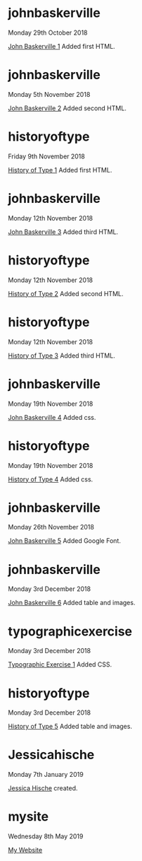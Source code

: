 # johnbaskerville

Monday 29th October 2018

[John Baskerville 1](https://larissaixd.github.io/johnbaskerville/baskerville1.html) Added first HTML.

# johnbaskerville

Monday 5th November 2018

[John Baskerville 2](https://larissaixd.github.io/johnbaskerville/baskerville2.html) Added second HTML. 

# historyoftype

Friday 9th November 2018

[History of Type 1](https://larissaixd.github.io/johnbaskerville/historyoftype1.html) Added first HTML. 

# johnbaskerville

Monday 12th November 2018

[John Baskerville 3](https://larissaixd.github.io/johnbaskerville/baskerville3.html) Added third HTML.

# historyoftype

Monday 12th November 2018

[History of Type 2](https://larissaixd.github.io/johnbaskerville/historyoftype2.html) Added second HTML. 

# historyoftype

Monday 12th November 2018

[History of Type 3](https://larissaixd.github.io/johnbaskerville/historyoftype3.html) Added third HTML. 

# johnbaskerville

Monday 19th November 2018

[John Baskerville 4](https://larissaixd.github.io/johnbaskerville/baskerville4.html) Added css.

# historyoftype

Monday 19th November 2018

[History of Type 4](https://larissaixd.github.io/johnbaskerville/historyoftype4.html) Added css.

# johnbaskerville

Monday 26th November 2018

[John Baskerville 5](https://larissaixd.github.io/johnbaskerville/baskerville5.html) Added Google Font.

# johnbaskerville

Monday 3rd December 2018

[John Baskerville 6](https://larissaixd.github.io/johnbaskerville/baskerville6.html) Added table and images.

# typographicexercise

Monday 3rd December 2018

[Typographic Exercise 1](https://larissaixd.github.io/johnbaskerville/typographic1.html) Added CSS.

# historyoftype

Monday 3rd December 2018

[History of Type 5](https://larissaixd.github.io/johnbaskerville/historyoftype5.html) Added table and images.

# Jessicahische

Monday 7th January 2019

[Jessica Hische](https://larissaixd.github.io/jessicahische/jessicahische.html) created.

# mysite

Wednesday 8th May 2019

[My Website](https://github.com/LarissaIxd/johnbaskerville/blob/gh-pages/site/index.html) 
